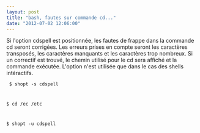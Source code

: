 ```yaml
---
layout: post
title: "bash, fautes sur commande cd..."
date: "2012-07-02 12:06:00"
---
```

Si l'option cdspell est positionnée, les fautes de frappe dans la commande cd seront corrigées. Les erreurs prises en compte seront les caractères transposés, les caractères manquants et les caractères trop nombreux. Si un correctif est trouvé, le chemin utilisé pour le cd sera affiché et la commande exécutée. L'option n'est utilisée que dans le cas des shells intéractifs.  <code><pre>
$ shopt -s cdspell

$ cd /ec
/etc

$ shopt -u cdspell

</pre></code>
